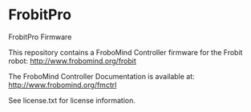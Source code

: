 FrobitPro
=========

FrobitPro Firmware

This repository contains a FroboMind Controller firmware for the Frobit robot:
http://www.frobomind.org/frobit

The FroboMind Controller Documentation is available at:
http://www.frobomind.org/fmctrl

See license.txt for license information.

